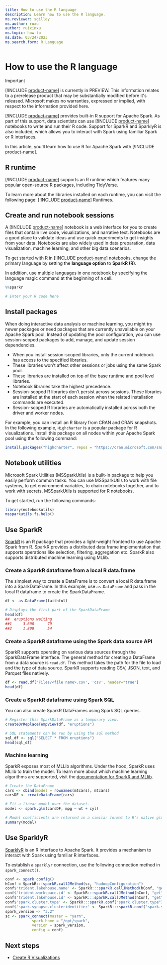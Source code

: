 ```yaml
---
title: How to use the R language
description: Learn how to use the R language.
ms.reviewer: sgilley
ms.author: ruxu
author: ruixinxu
ms.topic: how-to
ms.date: 03/24/2023
ms.search.form: R Language
---
```


# How to use the R language

> [!IMPORTANT]
> [!INCLUDE [product-name](../includes/product-name.md)] is currently in PREVIEW. This information relates to a prerelease product that may be substantially modified before it's released. Microsoft makes no warranties, expressed or implied, with respect to the information provided here.

[!INCLUDE [product-name](../includes/product-name.md)] provides built-in R support for Apache Spark. As part of this support, data scientists can use [!INCLUDE [product-name](../includes/product-name.md)] notebooks to write and run their R code. Support for SparkR and SparklyR is also included, which allows you to interact with Spark using familiar Spark or R interfaces.

In this article, you'll learn how to use R for Apache Spark with [!INCLUDE [product-name](../includes/product-name.md)].

## R runtime

[!INCLUDE [product-name](../includes/product-name.md)] supports an R runtime which features many popular open-source R packages, including TidyVerse.  

To learn more about the libraries installed on each runtime, you can visit the following page: [!INCLUDE [product-name](../includes/product-name.md)] Runtimes.

## Create and run notebook sessions

A [!INCLUDE [product-name](../includes/product-name.md)] notebook is a web interface for you to create files that contain live code, visualizations, and narrative text. Notebooks are a good place to validate ideas and use quick experiments to get insights from your data. Notebooks are also widely used in data preparation, data visualization, machine learning, and other big data scenarios.

To get started with R in [!INCLUDE [product-name](../includes/product-name.md)] notebooks, change the primary language by setting the **language option** to **SparkR (R)**.

In addition, use multiple languages in one notebook by specifying the language magic command at the beginning of a cell.

```r
%%sparkr

# Enter your R code here
```

## Install packages

When doing interactive data analysis or machine learning, you might try newer packages or need packages that are currently unavailable on your Apache Spark pool. Instead of updating the pool configuration, you can use session-scoped packages to add, manage, and update session dependencies.

- When you install session-scoped libraries, only the current notebook has access to the specified libraries.
- These libraries won't affect other sessions or jobs using the same Spark pool.
- These libraries are installed on top of the base runtime and pool level libraries.
- Notebook libraries take the highest precedence.
- Session-scoped R libraries don't persist across sessions. These libraries are installed at the start of each session when the related installation commands are executed.
- Session-scoped R libraries are automatically installed across both the driver and worker nodes.

For example, you can install an R library from CRAN and CRAN snapshots. In the following example, `Highcharter` is a popular package for R visualizations. Install this package on all nodes within your Apache Spark pool using the following command:

```r
install.packages("highcharter", repos = "https://cran.microsoft.com/snapshot/2021-07-16/")
```

## Notebook utilities

Microsoft Spark Utilities (MSSparkUtils) is a built-in package to help you easily perform common tasks. You can use MSSparkUtils to work with file systems, to get environment variables, to chain notebooks together, and to work with secrets. MSSparkUtils is supported for R notebooks.

To get started, run the following commands:

```r
library(notebookutils)
mssparkutils.fs.help()
```

## Use SparkR

[SparkR](https://spark.apache.org/docs/latest/sparkr.html) is an R package that provides a light-weight frontend to use Apache Spark from R. SparkR provides a distributed data frame implementation that supports operations like selection, filtering, aggregation etc. SparkR also supports distributed machine learning using MLlib.

### Create a SparkR dataframe from a local R data.frame

The simplest way to create a DataFrame is to convert a local R data.frame into a SparkDataFrame. In this example, use `as.DataFrame` and pass in the local R dataframe to create the SparkDataFrame.

```r
df <- as.DataFrame(faithful)

# Displays the first part of the SparkDataFrame
head(df)
##  eruptions waiting
##1     3.600      79
##2     1.800      54
```

### Create a SparkR dataframe using the Spark data source API

SparkR supports operating on various data sources through the SparkDataFrame interface. The general method for creating a DataFrame from a data source is `read.df`. This method takes the path for the file to load and the type of data source. SparkR supports reading CSV, JSON, text, and Parquet files natively.

```r
df <- read.df('Files/<file name>.csv', 'csv', header="true")
head(df)
```

### Create a SparkR dataframe using Spark SQL

You can also create SparkR DataFrames using Spark SQL queries.

```r
# Register this SparkDataFrame as a temporary view.
createOrReplaceTempView(df, "eruptions")

# SQL statements can be run by using the sql method
sql_df <- sql("SELECT * FROM eruptions")
head(sql_df)
```

### Machine learning

SparkR exposes most of MLLib algorithms. Under the hood, SparkR uses MLlib to train the model. To learn more about which machine learning algorithms are supported, visit the [documentation for SparkR and MLlib](https://spark.apache.org/docs/latest/sparkr.html).

```r
# Create the DataFrame
cars <- cbind(model = rownames(mtcars), mtcars)
carsDF <- createDataFrame(cars)

# Fit a linear model over the dataset.
model <- spark.glm(carsDF, mpg ~ wt + cyl)

# Model coefficients are returned in a similar format to R's native glm().
summary(model)
```

## Use SparklyR

[SparklyR](https://spark.rstudio.com/) is an R interface to Apache Spark. It provides a mechanism to interact with Spark using familiar R interfaces.

To establish a `sparklyr` connection, use the following connection method in `spark_connect()`.

```r
conf <- spark_config()
hConf = SparkR:::sparkR.callJMethod(sc, "hadoopConfiguration")
conf$'trident.lakehouse.name' <- SparkR:::sparkR.callJMethod(hConf, "get", "trident.lakehouse.name")
conf$'trident.workspace.id' <- SparkR:::sparkR.callJMethod(hConf, "get", "trident.worksace.id")
conf$'trident.lakehouse.id' <- SparkR:::sparkR.callJMethod(hConf, "get", "trident.lakehouse.id")
conf$'spark.cluster.type' <- SparkR:::sparkR.conf("spark.cluster.type")[[1]]
conf$'spark.synapse.clusteridentifier' <- SparkR:::sparkR.conf("spark.synapse.clusteridentifier")[[1]]
spark_version <- "3.2"
sc <- spark_connect(master = "yarn",
            spark_home = "/opt/spark",
            version = spark_version,
            config = conf)
```

## Next steps

- [Create R Visualizations](/azure/synapse-analytics/spark/apache-spark-data-visualization)
